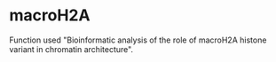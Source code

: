 # macroH2A
Function used "Bioinformatic analysis of the role of macroH2A histone variant in chromatin architecture".
